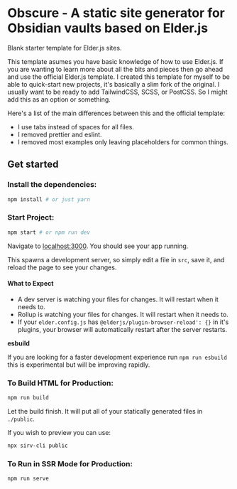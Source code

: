 # Obscure - A static site generator for Obsidian vaults based on Elder.js 

Blank starter template for Elder.js sites.

This template asumes you have basic knowledge of how to use Elder.js. If you are wanting to learn more about all the bits and pieces then go ahead and use the official Elder.js template. I created this template for myself to be able to quick-start new projects, it's basically a slim fork of the original. I usually want to be ready to add TailwindCSS, SCSS, or PostCSS. So I might add this as an option or something.

Here's a list of the main differences between this and the official template:

- I use tabs instead of spaces for all files.
- I removed prettier and eslint.
- I removed most examples only leaving placeholders for common things. 

## Get started

### Install the dependencies:

```bash
npm install # or just yarn
```

### Start Project:

```bash
npm start # or npm run dev
```

Navigate to [localhost:3000](http://localhost:3000). You should see your app running.

This spawns a development server, so simply edit a file in `src`, save it, and reload the page to see your changes.

#### What to Expect

- A dev server is watching your files for changes. It will restart when it needs to.
- Rollup is watching your files for changes. It will restart when it needs to.
- If your `elder.config.js` has `@elderjs/plugin-browser-reload': {}` in it's plugins, your browser will automatically restart after the server restarts.

**esbuild**

If you are looking for a faster development experience run `npm run esbuild` this is experimental but will be improving rapidly.

### To Build HTML for Production:

```bash
npm run build
```

Let the build finish. It will put all of your statically generated files in `./public`.

If you wish to preview you can use:

```bash
npx sirv-cli public
```

### To Run in SSR Mode for Production:

```bash
npm run serve
```
